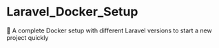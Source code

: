 # Laravel_Docker_Setup
🐳 A complete Docker setup with different Laravel versions to start a new project quickly
